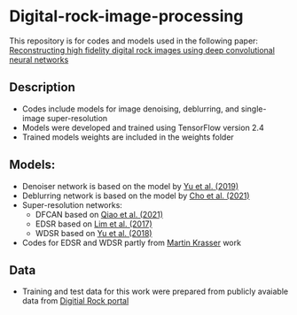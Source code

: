 # Digital-rock-image-processing
This repository is for codes and models used in the following paper:
[Reconstructing high fidelity digital rock images using deep convolutional neural networks](https://www.nature.com/articles/s41598-022-08170-8)

## Description 

* Codes include models for image denoising, deblurring, and single-image super-resolution 
* Models were developed and trained using TensorFlow version 2.4
* Trained models weights are included in the weights folder 

## Models:

* Denoiser network is based on the model by [Yu et al. (2019)](https://ieeexplore.ieee.org/document/9025411) 
* Deblurring network is based on the model by [Cho et al. (2021)](https://arxiv.org/abs/2108.05054)
* Super-resolution networks:
    * DFCAN based on [Qiao et al. (2021)](https://www.nature.com/articles/s41592-020-01048-5)
    * EDSR based on [Lim et al. (2017)](https://arxiv.org/abs/1707.02921) 
    * WDSR based on [Yu et al. (2018)](https://arxiv.org/abs/1808.08718)
* Codes for EDSR and WDSR partly from [Martin Krasser](https://github.com/krasserm/super-resolution.git) work

## Data 
* Training and test data for this work were prepared from publicly avaiable data from [Digitial Rock portal](https://www.digitalrocksportal.org/)
